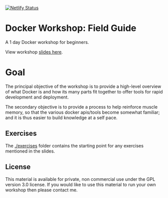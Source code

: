 [![Netlify Status](https://api.netlify.com/api/v1/badges/0b576fbe-2259-4fc2-8abf-1cba7cb53900/deploy-status)](https://app.netlify.com/sites/docker-field-guide-workshop/deploys)

# Docker Workshop: Field Guide

A 1 day Docker workshop for beginners.

View workshop [slides here](https://docker-field-guide-workshop.netlify.com).

# Goal

The principal objective of the workshop is to provide a high-level overview of what Docker is and how its many parts fit together to offer tools for rapid development and deployment.

The secondary objective is to provide a process to help reinforce muscle memory, so that the various docker apis/tools become somewhat familiar; and it is thus easier to build knowledge at a self pace.

## Exercises

The [./exercises](./exercises) folder contains the starting point for any exercises mentioned in the slides.


## License

This material is available for private, non commercial use under the GPL version 3.0 license. If you would like to use this material to run your own workshop then please contact me.
